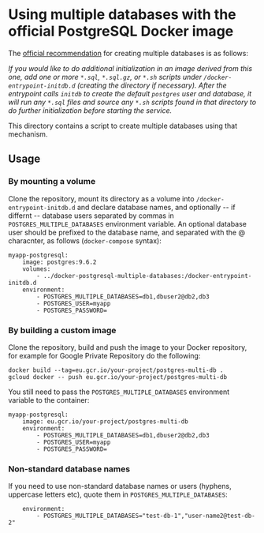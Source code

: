 # Using multiple databases with the official PostgreSQL Docker image

The [official recommendation](https://hub.docker.com/_/postgres/) for creating
multiple databases is as follows:

*If you would like to do additional initialization in an image derived from
this one, add one or more `*.sql`, `*.sql.gz`, or `*.sh` scripts under
`/docker-entrypoint-initdb.d` (creating the directory if necessary). After the
entrypoint calls `initdb` to create the default `postgres` user and database,
it will run any `*.sql` files and source any `*.sh` scripts found in that
directory to do further initialization before starting the service.*

This directory contains a script to create multiple databases using that
mechanism.

## Usage

### By mounting a volume

Clone the repository, mount its directory as a volume into
`/docker-entrypoint-initdb.d` and declare database names, and 
optionally -- if differnt -- database users separated by commas in
`POSTGRES_MULTIPLE_DATABASES` environment variable.  An optional
 database user should be prefixed to the database name, and separated
 with the @ characnter, as follows
(`docker-compose` syntax):

    myapp-postgresql:
        image: postgres:9.6.2
        volumes:
            - ../docker-postgresql-multiple-databases:/docker-entrypoint-initdb.d
        environment:
            - POSTGRES_MULTIPLE_DATABASES=db1,dbuser2@db2,db3
            - POSTGRES_USER=myapp
            - POSTGRES_PASSWORD=

### By building a custom image

Clone the repository, build and push the image to your Docker repository,
for example for Google Private Repository do the following:

    docker build --tag=eu.gcr.io/your-project/postgres-multi-db .
    gcloud docker -- push eu.gcr.io/your-project/postgres-multi-db

You still need to pass the `POSTGRES_MULTIPLE_DATABASES` environment variable
to the container:

    myapp-postgresql:
        image: eu.gcr.io/your-project/postgres-multi-db
        environment:
            - POSTGRES_MULTIPLE_DATABASES=db1,dbuser2@db2,db3
            - POSTGRES_USER=myapp
            - POSTGRES_PASSWORD=

### Non-standard database names

If you need to use non-standard database names or users (hyphens, uppercase 
letters etc), quote them in `POSTGRES_MULTIPLE_DATABASES`:

        environment:
            - POSTGRES_MULTIPLE_DATABASES="test-db-1","user-name2@test-db-2"
